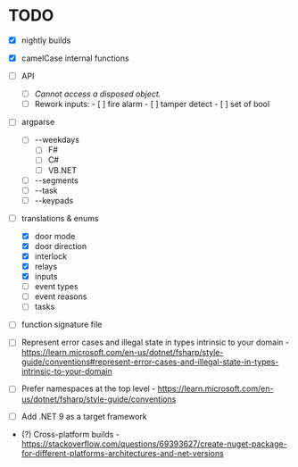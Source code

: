 # TODO

- [x] nightly builds
- [x] camelCase internal functions

- [ ] API
    - [ ] _Cannot access a disposed object._
    - [ ] Rework inputs:
          - [ ] fire alarm
          - [ ] tamper detect
          - [ ] set of bool

- [ ] argparse
    - [ ] --weekdays
        - [ ] F#
        - [ ] C#
        - [ ] VB.NET
    - [ ] --segments
    - [ ] --task
    - [ ] --keypads

- [ ] translations & enums
    - [x] door mode
    - [x] door direction
    - [x] interlock
    - [x] relays
    - [x] inputs
    - [ ] event types
    - [ ] event reasons
    - [ ] tasks

- [ ] function signature file
- [ ] Represent error cases and illegal state in types intrinsic to your domain
      - https://learn.microsoft.com/en-us/dotnet/fsharp/style-guide/conventions#represent-error-cases-and-illegal-state-in-types-intrinsic-to-your-domain
- [ ] Prefer namespaces at the top level
      - https://learn.microsoft.com/en-us/dotnet/fsharp/style-guide/conventions
- [ ] Add .NET 9 as a target framework
- (?) Cross-platform builds
      - https://stackoverflow.com/questions/69393627/create-nuget-package-for-different-platforms-architectures-and-net-versions

